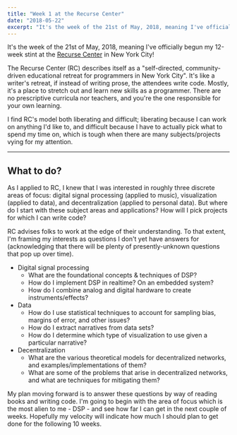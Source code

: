 ```yaml
---
title: "Week 1 at the Recurse Center"
date: "2018-05-22"
excerpt: "It's the week of the 21st of May, 2018, meaning I've officially begun my 12-week stint at the Recurse Center in New York City!"
---
```


It's the week of the 21st of May, 2018, meaning I've officially begun my 12-week stint at the [Recurse Center](https://www.recurse.com/) in New York City!

The Recurse Center (RC) describes itself as a "self-directed, community-driven educational retreat for programmers in New York City". It's like a writer's retreat, if instead of writing prose, the attendees write code. Mostly, it's a place to stretch out and learn new skills as a programmer. There are no prescriptive curricula nor teachers, and you're the one responsible for your own learning.

I find RC's model both liberating and difficult; liberating because I can work on anything I'd like to, and difficult because I have to actually pick what to spend my time on, which is tough when there are many subjects/projects vying for my attention.

---

## What to do?

As I applied to RC, I knew that I was interested in roughly three discrete areas of focus: digital signal processing (applied to music), visualization (applied to data), and decentralization (applied to personal data). But where do I start with these subject areas and applications? How will I pick projects for which I can write code?

RC advises folks to work at the edge of their understanding. To that extent, I'm framing my interests as questions I don't yet have answers for (acknowledging that there will be plenty of presently-unknown questions that pop up over time).

* Digital signal processing
  * What are the foundational concepts & techniques of DSP?
  * How do I implement DSP in realtime? On an embedded system?
  * How do I combine analog and digital hardware to create instruments/effects?
* Data
  * How do I use statistical techniques to account for sampling bias, margins of error, and other issues?
  * How do I extract narratives from data sets?
  * How do I determine which type of visualization to use given a particular narrative?
* Decentralization
  * What are the various theoretical models for decentralized networks, and examples/implementations of them?
  * What are some of the problems that arise in decentralized networks, and what are techniques for mitigating them?

My plan moving forward is to answer these questions by way of reading books and writing code. I'm going to begin with the area of focus which is the most alien to me - DSP - and see how far I can get in the next couple of weeks. Hopefully my velocity will indicate how much I should plan to get done for the following 10 weeks.
